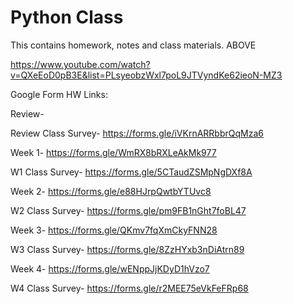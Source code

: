 # Python Class
This contains homework, notes and class materials. ABOVE

https://www.youtube.com/watch?v=QXeEoD0pB3E&list=PLsyeobzWxl7poL9JTVyndKe62ieoN-MZ3

Google Form HW Links: 

Review- 

Review Class Survey-  https://forms.gle/iVKrnARRbbrQqMza6

Week 1-  https://forms.gle/WmRX8bRXLeAkMk977 

W1 Class Survey- https://forms.gle/5CTaudZSMpNgDXf8A

Week 2-  https://forms.gle/e88HJrpQwtbYTUvc8

W2 Class Survey- https://forms.gle/pm9FB1nGht7foBL47

Week 3- https://forms.gle/QKmv7fqXmCkyFNN28

W3 Class Survey- https://forms.gle/8ZzHYxb3nDiAtrn89

Week 4- https://forms.gle/wENppJjKDyD1hVzo7

W4 Class Survey- https://forms.gle/r2MEE75eVkFeFRp68
